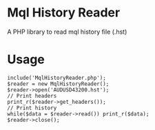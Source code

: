 # Mql History Reader
A PHP library to read mql history file (.hst)

# Usage

	include('MqlHistoryReader.php');
    $reader = new MqlHistoryReader();
    $reader->open('AUDUSD43200.hst');
    // Print headers
    print_r($reader->get_headers());
    // Print history
    while($data = $reader->read()) print_r($data);
    $reader->close();
